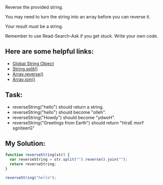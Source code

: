 Reverse the provided string.

You may need to turn the string into an array before you can reverse it.

Your result must be a string.

Remember to use Read-Search-Ask if you get stuck. Write your own code.

## Here are some helpful links:

+ [Global String Object](https://developer.mozilla.org/en-US/docs/Web/JavaScript/Reference/Global_Objects/String)
+ [String.split()](https://developer.mozilla.org/en-US/docs/Web/JavaScript/Reference/Global_Objects/String/split)
+ [Array.reverse()](https://developer.mozilla.org/en-US/docs/Web/JavaScript/Reference/Global_Objects/Array/reverse)
+ [Array.join()](https://developer.mozilla.org/en-US/docs/Web/JavaScript/Reference/Global_Objects/Array/join)

## Task:

+ reverseString("hello") should return a string.
+ reverseString("hello") should become "olleh".
+ reverseString("Howdy") should become "ydwoH".
+ reverseString("Greetings from Earth") should return "htraE morf sgniteerG"

## My Solution:

```javascript
function reverseString(str) {
  var reverseString = str.split("").reverse().join("");
  return reverseString;
}

reverseString("hello");
```
